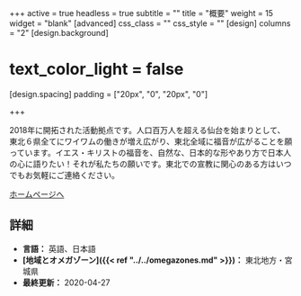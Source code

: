 +++
active = true
headless = true
subtitle = ""
title = "概要"
weight = 15
widget = "blank"
[advanced]
css_class = ""
css_style = ""
[design]
columns = "2"
[design.background]
# text_color_light = false
[design.spacing]
padding = ["20px", "0", "20px", "0"]

+++

2018年に開拓された活動拠点です。人口百万人を超える仙台を始まりとして、東北６県全てにワイワムの働きが増え広がり、東北全域に福音が広がることを願っています。イエス・キリストの福音を、自然な、日本的な形やあり方で日本人の心に語りたい！それが私たちの願いです。東北での宣教に関心のある方はいつでもお気軽にご連絡ください。

[ホームページへ](https://ywamsendai.org/ja/)

## 詳細

* **言語：** 英語、日本語
* **[地域とオメガゾーン]({{< ref "../../omegazones.md" >}})：** 東北地方・宮城県
* **最終更新：** 2020-04-27
